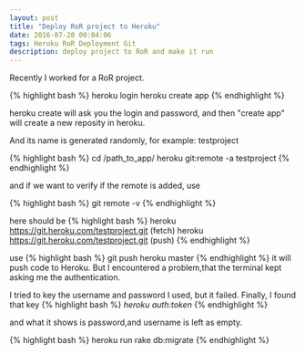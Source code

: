 ```yaml
---
layout: post
title: "Deploy RoR project to Heroku"
date: 2016-07-20 00:04:06
tags: Heroku RoR Deployment Git
description: deploy project to RoR and make it run
---
```


Recently I worked for a RoR project. 

{% highlight bash %}
    heroku login
    heroku create app
{% endhighlight %}


heroku create will ask you the login and password, and then "create app" will create a new reposity in heroku.

And its name is generated randomly, for example: testproject

{% highlight bash %}
    cd /path_to_app/
    heroku git:remote -a testproject
{% endhighlight %}

and if we want to verify if the remote is added, use

{% highlight bash %}
    git remote -v
{% endhighlight %}

here should be
{% highlight bash %}
    heroku  https://git.heroku.com/testproject.git (fetch)
    heroku  https://git.heroku.com/testproject.git (push)
{% endhighlight %}

use 
{% highlight bash %}
    git push heroku master
{% endhighlight %}
it will push code to Heroku. But I encountered a problem,that the terminal kept asking me the  authentication.

I tried to key the username and password I used, but it failed. Finally, I found that
key
{% highlight bash %}
*heroku auth:token*
{% endhighlight %}

and what it shows is password,and username is left as empty.

{% highlight bash %}
    heroku run rake db:migrate
{% endhighlight %}


